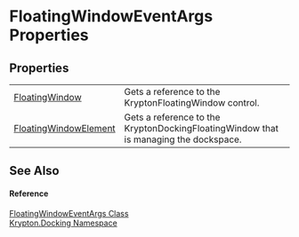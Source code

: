 # FloatingWindowEventArgs Properties




## Properties
<table>
<tr>
<td><a href="e178c111-cdfd-89c1-2fba-f5f3bf6dea6c.md">FloatingWindow</a></td>
<td>Gets a reference to the KryptonFloatingWindow control.</td></tr>
<tr>
<td><a href="edd8d562-44e8-29fe-1ceb-89cf8faeabcd.md">FloatingWindowElement</a></td>
<td>Gets a reference to the KryptonDockingFloatingWindow that is managing the dockspace.</td></tr>
</table>

## See Also


#### Reference
<a href="98a840ed-2d3c-4681-e042-11b65900249e.md">FloatingWindowEventArgs Class</a>  
<a href="98399376-cf41-9454-4b4d-4fab2ca20bc7.md">Krypton.Docking Namespace</a>  
